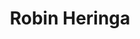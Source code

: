 ---
title: "Robin Heringa"
image: "images/author/robin-heringa.jpg"
description: "Robin Heringa is an engineer in the FastTrack for Azure team at Microsoft working directly with customers on Azure Infrastructure projects. Robin is passionate about all Azure infrastructure technologies with a focus on Azure Management & Security and Azure VMware Solution.

Robin has been with Microsoft for almost 15 years and working on IT Data Center & Cloud projects for 24 years."

---